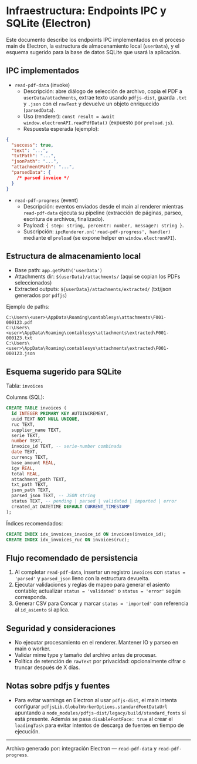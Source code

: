 # Infraestructura: Endpoints IPC y SQLite (Electron)

Este documento describe los endpoints IPC implementados en el proceso main de Electron, la estructura de almacenamiento local (`userData`), y el esquema sugerido para la base de datos SQLite que usará la aplicación.

## IPC implementados

- `read-pdf-data` (invoke)
  - Descripción: abre diálogo de selección de archivo, copia el PDF a `userData/attachments`, extrae texto usando `pdfjs-dist`, guarda `.txt` y `.json` con el `rawText` y devuelve un objeto enriquecido (`parsedData`).
  - Uso (renderer): `const result = await window.electronAPI.readPdfData()` (expuesto por `preload.js`).
  - Respuesta esperada (ejemplo):

```json
{
  "success": true,
  "text": "...",
  "txtPath": "...",
  "jsonPath": "...",
  "attachmentPath": "...",
  "parsedData": {
    /* parsed invoice */
  }
}
```

- `read-pdf-progress` (event)
  - Descripción: eventos enviados desde el main al renderer mientras `read-pdf-data` ejecuta su pipeline (extracción de páginas, parseo, escritura de archivos, finalizado).
  - Payload: `{ step: string, percent?: number, message?: string }`.
  - Suscripción: `ipcRenderer.on('read-pdf-progress', handler)` mediante el `preload` (se expone helper en `window.electronAPI`).

## Estructura de almacenamiento local

- Base path: `app.getPath('userData')`
- Attachments dir: `${userData}/attachments/` (aquí se copian los PDFs seleccionados)
- Extracted outputs: `${userData}/attachments/extracted/` (txt/json generados por `pdfjs`)

Ejemplo de paths:

```
C:\Users\<user>\AppData\Roaming\contablesys\attachments\F001-000123.pdf
C:\Users\<user>\AppData\Roaming\contablesys\attachments\extracted\F001-000123.txt
C:\Users\<user>\AppData\Roaming\contablesys\attachments\extracted\F001-000123.json
```

## Esquema sugerido para SQLite

Tabla: `invoices`

Columns (SQL):

```sql
CREATE TABLE invoices (
  id INTEGER PRIMARY KEY AUTOINCREMENT,
  uuid TEXT NOT NULL UNIQUE,
  ruc TEXT,
  supplier_name TEXT,
  serie TEXT,
  number TEXT,
  invoice_id TEXT, -- serie-number combinada
  date TEXT,
  currency TEXT,
  base_amount REAL,
  igv REAL,
  total REAL,
  attachment_path TEXT,
  txt_path TEXT,
  json_path TEXT,
  parsed_json TEXT, -- JSON string
  status TEXT, -- pending | parsed | validated | imported | error
  created_at DATETIME DEFAULT CURRENT_TIMESTAMP
);
```

Índices recomendados:

```sql
CREATE INDEX idx_invoices_invoice_id ON invoices(invoice_id);
CREATE INDEX idx_invoices_ruc ON invoices(ruc);
```

## Flujo recomendado de persistencia

1. Al completar `read-pdf-data`, insertar un registro `invoices` con `status = 'parsed'` y `parsed_json` lleno con la estructura devuelta.
2. Ejecutar validaciones y reglas de mapeo para generar el asiento contable; actualizar `status = 'validated'` o `status = 'error'` según corresponda.
3. Generar CSV para Concar y marcar `status = 'imported'` con referencia al `id_asiento` si aplica.

## Seguridad y consideraciones

- No ejecutar procesamiento en el renderer. Mantener IO y parseo en main o worker.
- Validar mime type y tamaño del archivo antes de procesar.
- Política de retención de `rawText` por privacidad: opcionalmente cifrar o truncar después de X días.

## Notas sobre pdfjs y fuentes

- Para evitar warnings en Electron al usar `pdfjs-dist`, el main intenta configurar `pdfjsLib.GlobalWorkerOptions.standardFontDataUrl` apuntando a `node_modules/pdfjs-dist/legacy/build/standard_fonts` si está presente. Además se pasa `disableFontFace: true` al crear el `loadingTask` para evitar intentos de descarga de fuentes en tiempo de ejecución.

---

Archivo generado por: integración Electron — `read-pdf-data` y `read-pdf-progress`.
